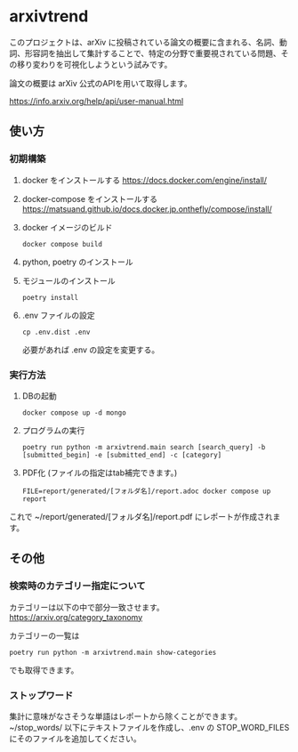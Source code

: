 # arxivtrend

このプロジェクトは、arXiv に投稿されている論文の概要に含まれる、名詞、動詞、形容詞を抽出して集計することで、特定の分野で重要視されている問題、その移り変わりを可視化しようという試みです。

論文の概要は arXiv 公式のAPIを用いて取得します。

https://info.arxiv.org/help/api/user-manual.html

## 使い方

### 初期構築

1. docker をインストールする https://docs.docker.com/engine/install/

1. docker-compose をインストールする https://matsuand.github.io/docs.docker.jp.onthefly/compose/install/

1. docker イメージのビルド
    ```
    docker compose build
    ```

1. python, poetry のインストール

1. モジュールのインストール
    ```
    poetry install
    ```

1. .env ファイルの設定
    ```
    cp .env.dist .env
    ```
    必要があれば .env の設定を変更する。


### 実行方法

1. DBの起動
    ```
    docker compose up -d mongo
    ```

2. プログラムの実行
    ```
    poetry run python -m arxivtrend.main search [search_query] -b [submitted_begin] -e [submitted_end] -c [category]
    ```

3. PDF化 (ファイルの指定はtab補完できます。)
    ```
    FILE=report/generated/[フォルダ名]/report.adoc docker compose up report
    ```

これで ~/report/generated/[フォルダ名]/report.pdf にレポートが作成されます。

## その他

### 検索時のカテゴリー指定について

カテゴリーは以下の中で部分一致させます。
https://arxiv.org/category_taxonomy

カテゴリーの一覧は
```
poetry run python -m arxivtrend.main show-categories
```
でも取得できます。

### ストップワード

集計に意味がなさそうな単語はレポートから除くことができます。~/stop_words/ 以下にテキストファイルを作成し、.env の STOP_WORD_FILES にそのファイルを追加してください。